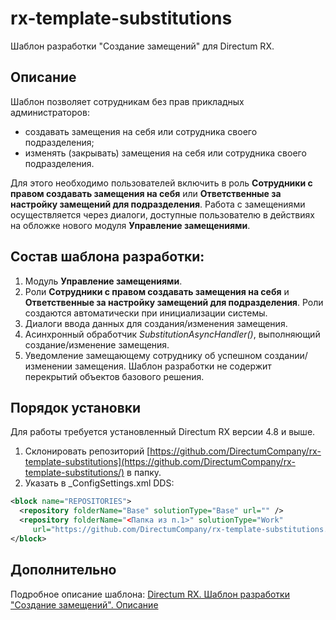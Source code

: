 # rx-template-substitutions
Шаблон разработки "Создание замещений" для Directum RX.
## Описание
Шаблон позволяет сотрудникам без прав прикладных администраторов:
- создавать замещения на себя или сотрудника своего подразделения;
- изменять (закрывать) замещения на себя или сотрудника своего подразделения.

Для этого необходимо пользователей включить в роль **Сотрудники с правом создавать замещения на себя** или **Ответственные за настройку замещений для подразделения**.
Работа с замещениями осуществляется через диалоги, доступные пользователю в действиях на обложке нового модуля **Управление замещениями**. 

## Состав шаблона разработки:
1.	Модуль **Управление замещениями**. 
2.	Роли **Сотрудники с правом создавать замещения на себя** и **Ответственные за настройку замещений для подразделения**. Роли создаются автоматически при инициализации системы.
3.	Диалоги ввода данных для создания/изменения замещения.
4.	Асинхронный обработчик *SubstitutionAsyncHandler()*, выполняющий создание/изменение замещения.
5.	Уведомление замещающему сотруднику об успешном создании/изменении замещения.
Шаблон разработки не содержит перекрытий объектов базового решения.

## Порядок установки
Для работы требуется установленный Directum RX версии 4.8 и выше.
1. Склонировать репозиторий [https://github.com/DirectumCompany/rx-template-substitutions](https://github.com/DirectumCompany/rx-template-substitutions/) в папку.
2. Указать в _ConfigSettings.xml DDS:
```xml
<block name="REPOSITORIES">
  <repository folderName="Base" solutionType="Base" url="" /> 
  <repository folderName="<Папка из п.1>" solutionType="Work" 
     url="https://github.com/DirectumCompany/rx-template-substitutions.git" />
</block>
```
## Дополнительно
Подробное описание шаблона: [Directum RX. Шаблон разработки "Создание замещений". Описание](https://github.com/DirectumCompany/rx-template-substitutions/tree/master/docs)
